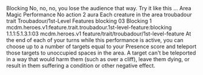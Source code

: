 <ability>
  <name>Blocking</name>
  <flavor>No, no, no, you lose the audience that way. Try it like this …</flavor>
  <keywords>
    <keyword>Area</keyword>
    <keyword>Magic</keyword>
    <keyword>Performance</keyword>
  </keywords>
  <type>No action</type>
  <distance>2 aura</distance>
  <target>Each creature in the area</target>
  <metadata>
    <class>troubadour</class>
    <feature_type>trait</feature_type>
    <file_dpath>Troubadour/1st-Level Features</file_dpath>
    <item_id>blocking</item_id>
    <item_index>03</item_index>
    <item_name>Blocking</item_name>
    <level>1</level>
    <scc>mcdm.heroes.v1:feature.trait.troubadour.1st-level-feature:blocking</scc>
    <scdc>1.1.1:5.1.3.1:03</scdc>
    <source>mcdm.heroes.v1</source>
    <type>feature/trait/troubadour/1st-level-feature</type>
  </metadata>
  <effects>
    <effect type="mundane">At the end of each of your turns while this performance is active, you can choose up to a number of targets equal to your Presence score and teleport those targets to unoccupied spaces in the area. A target can&apos;t be teleported in a way that would harm them (such as over a cliff), leave them dying, or result in them suffering a condition or other negative effect.</effect>
  </effects>
</ability>
